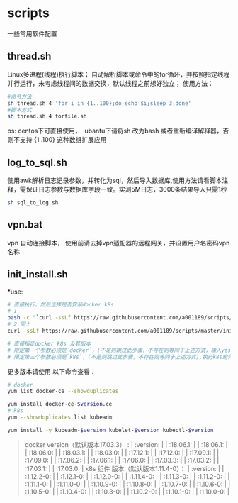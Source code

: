 # scripts
一些常用软件配置

## thread.sh
Linux多进程(线程)执行脚本；
自动解析脚本或命令中的for循环，并按照指定线程并行运行，未考虑线程间的数据交换，默认线程之前想好独立；
使用方法：
```bash
#命令方法
sh thread.sh 4 'for i in {1..100};do echo $i;sleep 3;done'
#脚本方式
sh thread.sh 4 forfile.sh
```
ps:
  centos下可直接使用，
  ubantu下请将sh 改为bash 或者重新编译解释器，否则不支持 {1..100} 这种数组扩展应用
## log_to_sql.sh
使用awk解析日志记录参数，并转化为sql，然后导入数据库,使用方法请看脚本注释，需保证日志参数与数据库字段一致。实测5M日志，3000条结果导入只需1秒
```bash
sh sql_to_log.sh
```
## vpn.bat

 vpn 自动连接脚本， 使用前请去掉vpn适配器的远程网关，并设置用户名密码vpn名称

## init_install.sh
*use:
```bash
# 直接执行，然后选择是否安装docker k8s
# 1
bash -c "`curl -ssLf https://raw.githubusercontent.com/a001189/scripts/master/init_intall.sh `" 
# 2 同上
curl -ssLf https://raw.githubusercontent.com/a001189/scripts/master/init_intall.sh > init_intall.sh&&bash init_intall.sh

# 直接指定docker k8s 及其版本
# 限定第一个参数必须是`docker`，(不是则跳过此步骤，不存在则等同于上述方式，输入yes|no选择),执行docker 安装， 第二个参数为对应版本，找不到版本则安装默认版本（已存在docker 将跳过安装）
# 限定第三个参数必须是`k8s`，(不是则跳过此步骤，不存在则等同于上述方式),执行k8s组件 安装， 第四个参数为对应版本，找不到版本则安装默认版本（已存在删除重装）

```
更多版本请使用 以下命令查看：
```bash
# docker
yum list docker-ce --showduplicates

yum install docker-ce-$version.ce
# k8s
yum --showduplicates list kubeadm

yum install -y kubeadm-$version kubelet-$version kubectl-$version
```

> docker version（默认版本17.03.3） :
| :version: |
| :18.06.1: |
| :18.06.1: |
| :18.06.0: |
| :18.03.1: |
| :18.03.0: |
| :17.12.1: |
| :17.12.0: |
| :17.09.1: |
| :17.09.0: |
| :17.06.2: |
| :17.06.1: |
| :17.06.0: |
| :17.03.3: |
| :17.03.2: |
| :17.03.1: |
| :17.03.0: |
> k8s 组件 版本（默认版本1.11.4-0）：
| :version: |
| :1.12.2-0: |
| :1.12.1-0: |
| :1.12.0-0: |
| :1.11.4-0: |
| :1.11.3-0: |
| :1.11.2-0: |
| :1.11.1-0: |
| :1.11.0-0: |
| :1.10.9-0: |
| :1.10.8-0: |
| :1.10.7-0: |
| :1.10.6-0: |
| :1.10.5-0: |
| :1.10.4-0: |
| :1.10.3-0: |
| :1.10.2-0: |
| :1.10.1-0: |
| :1.10.0-0: |
